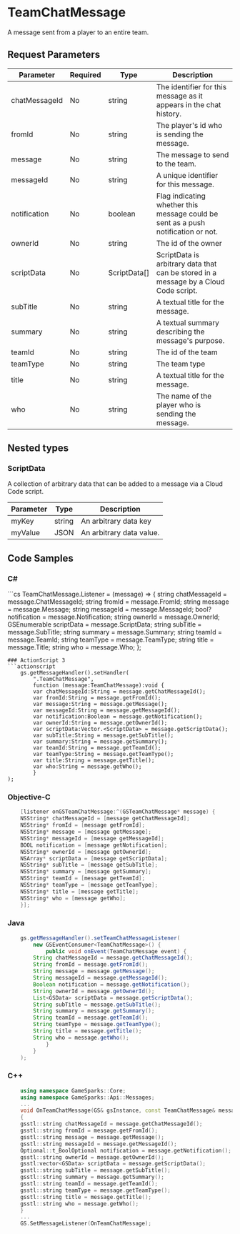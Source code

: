 
# TeamChatMessage


A message sent from a player to an entire team.


## Request Parameters

Parameter | Required | Type | Description
--------- | -------- | ---- | -----------
chatMessageId | No | string | The identifier for this message as it appears in the chat history.
fromId | No | string | The player's id who is sending the message.
message | No | string | The message to send to the team.
messageId | No | string | A unique identifier for this message.
notification | No | boolean | Flag indicating whether this message could be sent as a push notification or not.
ownerId | No | string | The id of the owner
scriptData | No | ScriptData[] | ScriptData is arbitrary data that can be stored in a message by a Cloud Code script.
subTitle | No | string | A textual title for the message.
summary | No | string | A textual summary describing the message's purpose.
teamId | No | string | The id of the team
teamType | No | string | The team type
title | No | string | A textual title for the message.
who | No | string | The name of the player who is sending the message.

## Nested types

### ScriptData

A collection of arbitrary data that can be added to a message via a Cloud Code script.

Parameter | Type | Description
--------- | ---- | -----------
myKey | string | An arbitrary data key
myValue | JSON | An arbitrary data value.


## Code Samples

<h3>C#</h3>
```cs
	TeamChatMessage.Listener = (message) => {
	string chatMessageId = message.ChatMessageId; 
	string fromId = message.FromId; 
	string message = message.Message; 
	string messageId = message.MessageId; 
	bool? notification = message.Notification; 
	string ownerId = message.OwnerId; 
	GSEnumerable<GSData> scriptData = message.ScriptData; 
	string subTitle = message.SubTitle; 
	string summary = message.Summary; 
	string teamId = message.TeamId; 
	string teamType = message.TeamType; 
	string title = message.Title; 
	string who = message.Who; 
	};

```
### ActionScript 3
```actionscript
	gs.getMessageHandler().setHandler(
		".TeamChatMessage",
		function (message:TeamChatMessage):void {
		var chatMessageId:String = message.getChatMessageId(); 
		var fromId:String = message.getFromId(); 
		var message:String = message.getMessage(); 
		var messageId:String = message.getMessageId(); 
		var notification:Boolean = message.getNotification(); 
		var ownerId:String = message.getOwnerId(); 
		var scriptData:Vector.<ScriptData> = message.getScriptData(); 
		var subTitle:String = message.getSubTitle(); 
		var summary:String = message.getSummary(); 
		var teamId:String = message.getTeamId(); 
		var teamType:String = message.getTeamType(); 
		var title:String = message.getTitle(); 
		var who:String = message.getWho(); 
		}
);

```
### Objective-C
```objectivec
	[listener onGSTeamChatMessage:^(GSTeamChatMessage* message) {
	NSString* chatMessageId = [message getChatMessageId]; 
	NSString* fromId = [message getFromId]; 
	NSString* message = [message getMessage]; 
	NSString* messageId = [message getMessageId]; 
	BOOL notification = [message getNotification]; 
	NSString* ownerId = [message getOwnerId]; 
	NSArray* scriptData = [message getScriptData]; 
	NSString* subTitle = [message getSubTitle]; 
	NSString* summary = [message getSummary]; 
	NSString* teamId = [message getTeamId]; 
	NSString* teamType = [message getTeamType]; 
	NSString* title = [message getTitle]; 
	NSString* who = [message getWho]; 
	}];

```
### Java
```java
	gs.getMessageHandler().setTeamChatMessageListener(
		new GSEventConsumer<TeamChatMessage>() {
			public void onEvent(TeamChatMessage event) {
		String chatMessageId = message.getChatMessageId(); 
		String fromId = message.getFromId(); 
		String message = message.getMessage(); 
		String messageId = message.getMessageId(); 
		Boolean notification = message.getNotification(); 
		String ownerId = message.getOwnerId(); 
		List<GSData> scriptData = message.getScriptData(); 
		String subTitle = message.getSubTitle(); 
		String summary = message.getSummary(); 
		String teamId = message.getTeamId(); 
		String teamType = message.getTeamType(); 
		String title = message.getTitle(); 
		String who = message.getWho(); 
			}
		}
	);
```
### C++
```cpp
	using namespace GameSparks::Core;
	using namespace GameSparks::Api::Messages;
	...
	void OnTeamChatMessage(GS& gsInstance, const TeamChatMessage& message)
	{
	gsstl::string chatMessageId = message.getChatMessageId(); 
	gsstl::string fromId = message.getFromId(); 
	gsstl::string message = message.getMessage(); 
	gsstl::string messageId = message.getMessageId(); 
	Optional::t_BoolOptional notification = message.getNotification(); 
	gsstl::string ownerId = message.getOwnerId(); 
	gsstl:vector<GSData> scriptData = message.getScriptData(); 
	gsstl::string subTitle = message.getSubTitle(); 
	gsstl::string summary = message.getSummary(); 
	gsstl::string teamId = message.getTeamId(); 
	gsstl::string teamType = message.getTeamType(); 
	gsstl::string title = message.getTitle(); 
	gsstl::string who = message.getWho(); 
	}
	...
	GS.SetMessageListener(OnTeamChatMessage);
```


